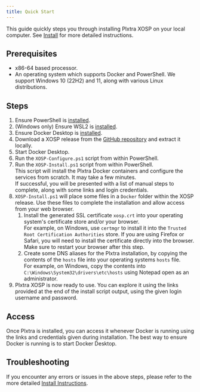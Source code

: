 ```yaml
---
title: Quick Start
---
```


This guide quickly steps you through installing Plxtra XOSP on your local computer. See [Install](../install/) for more detailed instructions.

## Prerequisites

* x86-64 based processor.
* An operating system which supports Docker and PowerShell. We support Windows 10 (22H2) and 11, along with various Linux distributions.

## Steps

1. Ensure PowerShell is [installed](https://learn.microsoft.com/en-us/powershell/scripting/install/installing-powershell).
1. (Windows only) Ensure WSL2 is [installed](https://learn.microsoft.com/en-us/windows/wsl/install).
1. Ensure Docker Desktop is [installed](https://docs.docker.com/get-started/get-docker/).
1. Download a XOSP release from the [GitHub repository](https://github.com/plxtra/xosp/releases) and extract it locally.
1. Start Docker Desktop.
1. Run the `XOSP-Configure.ps1` script from within PowerShell.
1. Run the `XOSP-Install.ps1` script from within PowerShell.\
   This script will install the Plxtra Docker containers and configure the services from scratch. It may take a few minutes.\
   If successful, you will be presented with a list of manual steps to complete, along with some links and login credentials.
1. `XOSP-Install.ps1` will place some files in a `Docker` folder within the XOSP release. Use these files to complete the installation and allow access from your web browser.
   1. Install the generated SSL certificate `xosp.crt` into your operating system's certificate store and/or your browser.\
   For example, on Windows, use `certmgr` to install it into the `Trusted Root Certification Authorities` store. If you are using Firefox or Safari, you will need to install the certificate directly into the browser. Make sure to restart your browser after this step.
   1. Create some DNS aliases for the Plxtra installation, by copying the contents of the `hosts` file into your operating systems `hosts` file.\
   For example, on Windows, copy the contents into `C:\Windows\System32\drivers\etc\hosts` using Notepad open as an administrator.
1. Plxtra XOSP is now ready to use. You can explore it using the links provided at the end of the install script output, using the given login username and password.

## Access

Once Plxtra is installed, you can access it whenever Docker is running using the links and credentials given during installation. The best way to ensure Docker is running is to start Docker Desktop.

## Troubleshooting

If you encounter any errors or issues in the above steps, please refer to the more detailed [Install Instructions](../install/).
